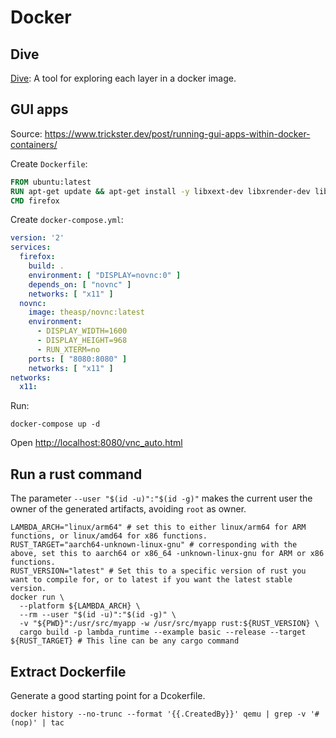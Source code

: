 # Docker

<!-- toc -->

## Dive

[Dive](https://github.com/wagoodman/dive): A tool for exploring each layer in a docker image.

## GUI apps

Source: <https://www.trickster.dev/post/running-gui-apps-within-docker-containers/>

Create `Dockerfile`:

```dockerfile
FROM ubuntu:latest
RUN apt-get update && apt-get install -y libxext-dev libxrender-dev libxtst-dev firefox
CMD firefox 
```

Create `docker-compose.yml`:

```yaml
version: '2'
services:
  firefox:
    build: .
    environment: [ "DISPLAY=novnc:0" ]
    depends_on: [ "novnc" ]
    networks: [ "x11" ]
  novnc:
    image: theasp/novnc:latest
    environment:
      - DISPLAY_WIDTH=1600
      - DISPLAY_HEIGHT=968
      - RUN_XTERM=no
    ports: [ "8080:8080" ]
    networks: [ "x11" ]
networks:
  x11:
```

Run:

```shell
docker-compose up -d
```

Open <http://localhost:8080/vnc_auto.html>

## Run a rust command

The parameter `--user "$(id -u)":"$(id -g)"` makes the current user the owner of the generated artifacts, avoiding `root` as owner.

```shell
LAMBDA_ARCH="linux/arm64" # set this to either linux/arm64 for ARM functions, or linux/amd64 for x86 functions.
RUST_TARGET="aarch64-unknown-linux-gnu" # corresponding with the above, set this to aarch64 or x86_64 -unknown-linux-gnu for ARM or x86 functions.
RUST_VERSION="latest" # Set this to a specific version of rust you want to compile for, or to latest if you want the latest stable version.
docker run \
  --platform ${LAMBDA_ARCH} \
  --rm --user "$(id -u)":"$(id -g)" \
  -v "${PWD}":/usr/src/myapp -w /usr/src/myapp rust:${RUST_VERSION} \
  cargo build -p lambda_runtime --example basic --release --target ${RUST_TARGET} # This line can be any cargo command
```

## Extract Dockerfile

Generate a good starting point for a Dcokerfile.

```
docker history --no-trunc --format '{{.CreatedBy}}' qemu | grep -v '#(nop)' | tac
```
